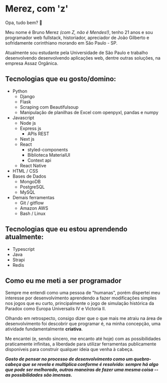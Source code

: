 # Merez, com 'z'

Opa, tudo bem? 👋

Meu nome é Bruno Merez *(com Z, não é Mendes!)*, tenho 21 anos e sou programador web fullstack, historiador, apreciador de João Gilberto e sofridamente corinthiano morando em São Paulo - SP.

Atualmente sou estudante pela Universidade de São Paulo e trabalho desenvolvendo desenvolvendo aplicações web, dentre outras soluções, na empresa Assaz Orgânica.


## Tecnologias que eu gosto/domino:

- Python
  - Django
  - Flask
  - Scraping com Beautifulsoup
  - Manipulação de planilhas de Excel com openpyxl, pandas e numpy
- Javascript
  - Node js
  - Express js
    - APIs REST
  - Next js
  - React
    - styled-components
    - Biblioteca MaterialUI
    - Context api
  - React Native
- HTML / CSS
- Bases de Dados
  - MongoDB
  - PostgreSQL
  - MySQL
- Demais ferramentas
  - Git / gitflow
  - Amazon AWS
  - Bash / Linux

## Tecnologias que eu estou aprendendo atualmente:

- Typescript
- Java
- Strapi
- Redis

## Como eu me meti a ser programador

Sempre me entendi como uma pessoa de "humanas", porém dispertei meu interesse por desenvolvimento aprendendo a fazer modificações simples nos jogos que eu curto, principalmente o jogo de simulação histórica da Paradox como Europa Universalis IV e Victoria II.

Olhando em retrospecto, consigo dizer que o que mais me atraiu na área de desenvolvimento foi descobrir que programar é, na minha concepção, uma atividade fundamentalmente **criativa**.

Me encantei (e, sendo sincero, me encanto até hoje) com as possibilidades praticamente infinitas, a liberdade para utilizar ferramentas publicamente disponíveis para construir qualquer ideia que venha à cabeça.

***Gosto de pensar no processo de desenvolvimento como um quebra-cabeça que se revela e multiplica conforme é resolvido: sempre há algo que pode ser melhorado, outras maneiras de fazer uma mesma coisa -- as possibilidades são imensas.***

